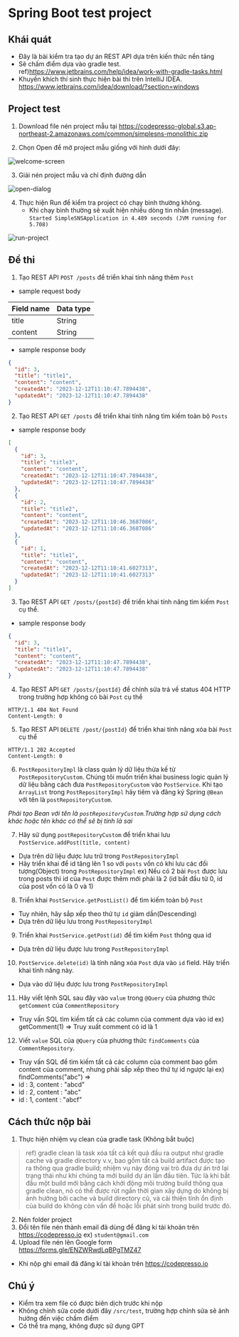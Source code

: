 # Spring Boot test project

## Khái quát

* Đây là bài kiểm tra tạo dự án REST API dựa trên kiến thức nền tảng
* Sẽ chấm điểm dựa vào gradle test. ref)https://www.jetbrains.com/help/idea/work-with-gradle-tasks.html
* Khuyến khích thí sinh thực hiện bài thi trên IntelliJ IDEA. https://www.jetbrains.com/idea/download/?section=windows

## Project test
1. Download file nén project mẫu tại https://codepresso-global.s3.ap-northeast-2.amazonaws.com/common/simplesns-monolithic.zip

2. Chọn Open để mở project mẫu giống với hình dưới đây:

![welcome-screen](https://gist.github.com/assets/138753646/52fa4497-32c9-45d6-a242-eb7fe104726a)

3. Giải nén project mẫu và chỉ định đường dẫn

![open-dialog](https://gist.github.com/assets/138753646/850500cb-a772-4f5e-bc21-dbbc38a4f26e)

4. Thực hiện Run để kiểm tra project có chạy bình thường không.
   * Khi chạy bình thường sẽ xuất hiện nhiều dòng tin nhắn (message). `Started SimpleSNSApplication in 4.489 seconds (JVM running for 5.708)`

![run-project](https://gist.github.com/assets/138753646/036d1c2f-e668-4c55-8436-8c4c76af9e27)

## Đề thi

1. Tạo REST API `POST /posts` để triển khai tính năng thêm `Post`
- sample request body

| Field name | Data type |
|------------|-----------|
| title      | String    |
| content    | String    |

- sample response body
```json 
{
  "id": 3,
  "title": "title1",
  "content": "content",
  "createdAt": "2023-12-12T11:10:47.7894438",
  "updatedAt": "2023-12-12T11:10:47.7894438"
}
```

2. Tạo REST API `GET /posts` để triển khai tính năng tìm kiếm toàn bộ `Posts`

- sample response body
```json 
[
  {
    "id": 3,
    "title": "title3",
    "content": "content",
    "createdAt": "2023-12-12T11:10:47.7894438",
    "updatedAt": "2023-12-12T11:10:47.7894438"
  },
  {
    "id": 2,
    "title": "title2",
    "content": "content",
    "createdAt": "2023-12-12T11:10:46.3687086",
    "updatedAt": "2023-12-12T11:10:46.3687086"
  },
  {
    "id": 1,
    "title": "title1",
    "content": "content",
    "createdAt": "2023-12-12T11:10:41.6027313",
    "updatedAt": "2023-12-12T11:10:41.6027313"
  }
]
```


3. Tạo REST API `GET /posts/{postId}` để triển khai tính năng tìm kiếm `Post` cụ thể.

- sample response body
```json 
{
  "id": 3,
  "title": "title1",
  "content": "content",
  "createdAt": "2023-12-12T11:10:47.7894438",
  "updatedAt": "2023-12-12T11:10:47.7894438"
}
```

4. Tạo REST API `GET /posts/{postId}` để chỉnh sửa trả về status 404 HTTP trong trường hợp không có bài `Post` cụ thể

```http request
HTTP/1.1 404 Not Found
Content-Length: 0
```


5. Tạo REST API `DELETE /post/{postId}`  để triển khai tính năng xóa bài `Post` cụ thể

```http request
HTTP/1.1 202 Accepted
Content-Length: 0
```

6. `PostRepositoryImpl` là class quản lý dữ liệu thừa kế từ `PostRepositoryCustom`. Chúng tôi muốn triển khai business logic quản lý dữ liệu bằng cách đưa `PostRepositoryCustom` vào `PostService`. Khi tạo `ArrayList` trong `PostRepositoryImpl` hãy tiêm và đăng ký Spring `@Bean` với tên là `postRepositoryCustom`. 

*Phải tạo Bean với tên là `postRepositoryCustom`.Trường hợp sử dụng cách khác hoặc tên khác có thể sẽ bị tinh là sai* 

7. Hãy sử dụng `postRepositoryCustom` để triển khai lưu `PostService.addPost(title, content)`
- Dựa trên dữ liệu được lưu trữ trong `PostRepositoryImpl`
- Hãy triển khai để id tăng lên 1 so với `posts` vốn có khi lưu các đối tượng(Object) trong `PostRepositoryImpl`
ex) Nếu có 2 bài `Post` được lưu trong posts thì id của `Post` được thêm mới phải là 2 (id bắt đầu từ 0, id của post vốn có là 0 và 1)

8. Triển khai `PostService.getPostList()` để tìm kiếm toàn bộ `Post`
- Tuy nhiên, hãy sắp xếp theo thứ tự `id` giảm dần(Descending)
- Dựa trên dữ liệu lưu trong `PostRepositoryImpl`

9. Triển khai `PostService.getPost(id)` để tìm kiếm `Post` thông qua id
- Dựa trên dữ liệu được lưu trong `PostRepositoryImpl`

10. `PostService.delete(id)` là tính năng xóa `Post` dựa vào `id` field. Hãy triển khai tính năng này.
- Dựa vào dữ liệu được lưu trong `PostRepositoryImpl`

11. Hãy viết lệnh SQL sau đây vào `value` trong `@Query` của phương thức `getComment` của `CommentRepository`
-  Truy vấn SQL tìm kiếm tất cả các column của comment dựa vào id
ex) getComment(1) => Truy xuất comment có id là 1 

12. Viết `value` SQL của `@Query` của phương thức `findComments` của `CommentRepository`.
- Truy vấn SQL để tìm kiếm tất cả các column của comment bao gồm content của comment, nhưng phải sắp xếp theo thứ tự id ngược lại
ex) findComments("abc") => 
- id : 3, content : "abcd"
- id : 2, content : "abc"
- id : 1, content : "abcf" 

## Cách thức nộp bài
1. Thực hiện nhiệm vụ clean của gradle task (Không bắt buộc)
 > ref) gradle clean là task xóa tất cả kết quả đầu ra output như gradle cache và gradle directory v.v, bao gồm tất cả build artifact được tạo ra thông qua gradle build; nhiệm vụ này đóng vai trò đưa dự án trở lại trạng thái như khi chúng ta mới build dự án lần đầu tiên. 
Tức là khi bắt đầu một build mới bằng cách khởi động môi trường build thông qua gradle clean, nó có thể được rút ngắn thời gian xây dựng do không bị ảnh hưởng bởi cache và build directory cũ, và cải thiện tính ổn định của build do không còn vấn đề hoặc lỗi phát sinh trong build trước đó.

2. Nén folder project
3. Đổi tên file nén thành email đã dùng để đăng kí tài khoản trên  https://codepresso.io ex) `student@gmail.com`
4. Upload file nén lên Google form https://forms.gle/ENZWRwdLqBPgTMZ47
- Khi nộp ghi email đã đăng kí tài khoản trên https://codepresso.io

## Chú ý
- Kiểm tra xem file có được biên dịch trước khi nộp
- Không chỉnh sửa code dưới đây `/src/test`, trường hợp chỉnh sửa sẽ ảnh hưởng đến việc chấm điểm
- Có thể tra mạng, không được sử dụng GPT
